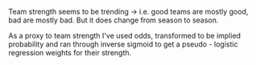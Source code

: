 Team strength seems to be trending -> i.e. good teams are mostly good, bad are mostly bad.
But it does change from season to season.

As a proxy to team strength I've used odds, transformed to be implied probability and ran
through inverse sigmoid to get a pseudo - logistic regression weights for their strength.
